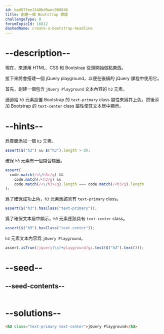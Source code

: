 ```yaml
---
id: bad87fee1348bd9aec908846
title: 創建一個 Bootstrap 標題
challengeType: 0
forumTopicId: 16812
dashedName: create-a-bootstrap-headline
---
```


# --description--

現在，來運用 HTML、CSS 和 Bootstrap 從頭開始做點東西。

接下來將會搭建一個 jQuery playground，以便在後續的 jQuery 課程中使用它。

首先，創建一個包含 `jQuery Playground` 文本內容的 `h3` 元素。

通過給 `h3` 元素設置 Bootstrap 的 `text-primary` class 屬性來爲其上色，然後添加 Bootstrap 的 `text-center` class 屬性使其文本居中顯示。

# --hints--

爲頁面添加一個 `h3` 元素。

```js
assert($("h3") && $("h3").length > 0);
```

確保 `h3` 元素有一個閉合標籤。

```js
assert(
  code.match(/<\/h3>/g) &&
    code.match(/<h3/g) &&
    code.match(/<\/h3>/g).length === code.match(/<h3/g).length
);
```

爲了確保成功上色，`h3` 元素應該具有 `text-primary` class。

```js
assert($("h3").hasClass("text-primary"));
```

爲了確保文本居中顯示，`h3` 元素應該具有 `text-center` class。

```js
assert($("h3").hasClass("text-center"));
```

`h3` 元素文本內容爲 `jQuery Playground`。

```js
assert.isTrue(/jquery(\s)+playground/gi.test($("h3").text()));
```

# --seed--

## --seed-contents--

```html

```

# --solutions--

```html
<h3 class="text-primary text-center">jQuery Playground</h3>
```
